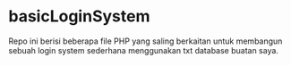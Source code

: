 # basicLoginSystem

Repo ini berisi beberapa file PHP yang saling berkaitan untuk membangun sebuah login system sederhana menggunakan txt database buatan saya.
